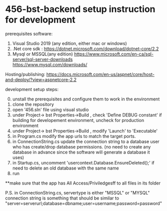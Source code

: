 # 456-bst-backend setup instruction for development

prerequisites software:
1.  Visual Studio 2019 (any edition, either mac or windows)
2.  .Net core sdk : https://dotnet.microsoft.com/download/dotnet-core/2.2
3.  Mysql or MSSQL(any edition) 
    https://www.microsoft.com/en-ca/sql-server/sql-server-downloads  
    https://www.mysql.com/downloads/


Hosting/publishing:
https://docs.microsoft.com/en-us/aspnet/core/host-and-deploy/?view=aspnetcore-2.2

development setup steps:

0. unstall the prerequisites and configure them to work in the environment
1. clone the repository
2. open '456.sln' file using visual studio
3. under Project-> bst Properties->Build , check 'Define DEBUG constant' if building for developement environment, uncheck for production environment
4. under Project-> bst Properties->Build , modify 'Launch' to 'Executable'
5. in Program.cs modify the app urls to match the target ports.
6. in ConnectionString.cs update the connection string to a database user who has create/drop database permissions. 
    (no need to create any database in advance since the software will generate a database it uses)
7. in Startup.cs, uncomment 'usercontext.Database.EnsureDeleted();' if need to delete an old database with the same name
8. run

**make sure that the app has All Access/Priviledgesff to all files in its folder

P.S.
 in ConnectionString.cs, 
 servertype is either "MSSQL" or "MYSQL"
 connection string is something that should be similar to "server=serverurl;database=dbname;user=username;password=password"

   
